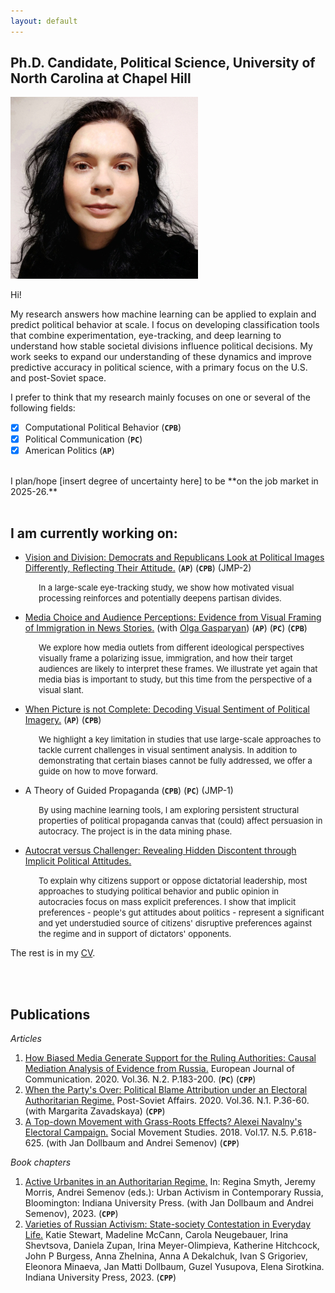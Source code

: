 ```yaml
---
layout: default
---
```


## Ph.D. Candidate, Political Science, University of North Carolina at Chapel Hill

<img class="profile-picture" src="sherlock.jpg">

Hi!

My research answers how machine learning can be applied to explain and predict political behavior at scale. I focus on developing classification tools that combine experimentation, eye-tracking, and deep learning to understand how stable societal divisions influence political decisions. My work seeks to expand our understanding of these dynamics and improve predictive accuracy in political science, with a primary focus on the U.S. and post-Soviet space.

I prefer to think that my research mainly focuses on one or several of the following fields:

- [x] Computational Political Behavior (**``CPB``**)
- [x] Political Communication (**``PC``**)
- [x] American Politics (**``AP``**) 

<br/>
I plan/hope [insert degree of uncertainty here] to be **on the job market in 2025-26.**

<br/>
<br/>




## I am currently working on:


- [Vision and Division: Democrats and Republicans Look at Political Images
Differently, Reflecting Their Attitude.](http://olgasparyan.com/documents/202405_SG_VisionDivision.pdf) (**``AP``**) (**``CPB``**) (JMP-2)

<p style="margin-left: 45px;">  <font size="-1"> In a large-scale eye-tracking study, we show how motivated visual processing reinforces and potentially deepens partisan divides.  </font>  </p>
  
- [Media Choice and Audience Perceptions: Evidence from
Visual Framing of Immigration in News Stories.](https://www.dropbox.com/scl/fi/tcepn3ngtyg6sishdacn7/MediaBias2024.pdf?rlkey=wo5url36rf8diqnke0sb8me8k&st=ywastor4&dl=0) (with [Olga Gasparyan](https://olgasparyan.com/)) (**``AP``**) (**``PC``**) (**``CPB``**)   

<p style="margin-left: 45px;">  <font size="-1">  We explore how media outlets from different ideological perspectives visually frame a polarizing issue, immigration, and how their target audiences are likely to interpret these frames. We illustrate yet again that media bias is important to study, but this time from the perspective of a visual slant.  </font>  </p>
     
- [When Picture is not Complete: Decoding Visual Sentiment of Political Imagery.](https://www.dropbox.com/scl/fi/flrv2ufi60rwgtgpddc04/Gasparyan-Sirotkina-Visual-Sentiment.pdf?rlkey=squ4dh0vvgp5tfxkx3orqhrso&e=1&st=kw3chxsy&dl=0) (**``AP``**) (**``CPB``**)   

<p style="margin-left: 45px;">  <font size="-1"> We highlight a key limitation in studies that use large-scale approaches to tackle current challenges in visual sentiment analysis. In addition to demonstrating that certain biases cannot be fully addressed, we offer a guide on how to move forward.  </font>  </p>


- A Theory of Guided  Propaganda (**``CPB``**) (**``PC``**) (JMP-1)

<p style="margin-left: 45px;">  <font size="-1">  By using machine learning tools, I am exploring persistent structural properties of political propaganda canvas that (could) affect persuasion in autocracy. The project is in the data mining phase. </font> </p>

- [Autocrat versus Challenger: Revealing Hidden Discontent through Implicit Political Attitudes.](https://www.dropbox.com/scl/fi/nv2pwtfkpd6y5qwkrgclp/Sirotkina-Implicit-attitudes-VWAR.pdf?rlkey=xm133krd06ixvis3zrr1ozern&dl=0) 

<p style="margin-left: 45px;">  <font size="-1">  To explain why citizens support or oppose dictatorial leadership, most approaches to studying political behavior and public opinion in autocracies focus on mass explicit preferences. I show that implicit preferences - people's gut attitudes about politics - represent a significant and yet understudied source of citizens' disruptive preferences against the regime and in support of dictators' opponents.  </font> </p>

The rest is in my [CV](https://esirotkina.github.io/main/cv.pdf).
   
<br/>
<br/>


## Publications

*Articles*
1. [How Biased Media Generate Support for the Ruling Authorities: Causal Mediation Analysis of Evidence from Russia.](https://doi.org/10.1177/0267323120966840) European Journal of Communication. 2020. Vol.36. N.2.  P.183-200. (**``PC``**) (**``CPP``**) 
2. [When the Party's Over: Political Blame Attribution under an Electoral Authoritarian Regime.](https://www.tandfonline.com/doi/abs/10.1080/1060586X.2019.1639386) Post-Soviet Affairs. 2020. Vol.36. N.1. P.36-60. (with Margarita Zavadskaya) (**``CPP``**) 
3. [A Top-down Movement with Grass-Roots Effects? Alexei Navalny's Electoral Campaign.](https://www.tandfonline.com/doi/abs/10.1080/14742837.2018.1483228)
Social Movement Studies. 2018. Vol.17. N.5. P.618-625. (with Jan Dollbaum and Andrei Semenov) (**``CPP``**) 

*Book chapters*

1. [Active Urbanites in an Authoritarian Regime.](https://www.google.com/books/edition/Varieties_of_Russian_Activism/esisEAAAQBAJ?hl=en&gbpv=1&dq=info:JppBri1IavcJ:scholar.google.com&pg=PT247&printsec=frontcover) In: Regina Smyth, Jeremy Morris, Andrei Semenov (eds.): Urban Activism in Contemporary Russia, Bloomington: Indiana University Press. (with Jan Dollbaum and Andrei Semenov), 2023. (**``CPP``**) 
2. [Varieties of Russian Activism: State-society Contestation in Everyday Life.](https://www.google.com/books/edition/Varieties_of_Russian_Activism/esisEAAAQBAJ?hl=en&gbpv=0) Katie Stewart, Madeline McCann, Carola Neugebauer, Irina Shevtsova, Daniela Zupan, Irina Meyer-Olimpieva, Katherine Hitchcock, John P Burgess, Anna Zhelnina, Anna A Dekalchuk, Ivan S Grigoriev, Eleonora Minaeva, Jan Matti Dollbaum, Guzel Yusupova, Elena Sirotkina. Indiana University Press, 2023. (**``CPP``**)
